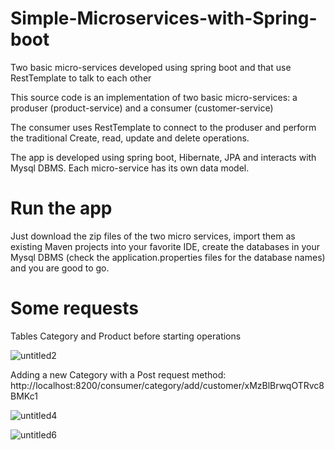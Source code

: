 # Simple-Microservices-with-Spring-boot

Two basic micro-services developed using spring boot and that use RestTemplate to talk to each other

This source code is an implementation of two basic micro-services: a produser (product-service) and a consumer (customer-service)

The consumer uses RestTemplate to connect to the produser and perform the traditional Create, read, update and delete operations.

The app is developed using spring boot, Hibernate, JPA and interacts with Mysql DBMS. Each micro-service has its own data model.

# Run the app

Just download the zip files of the two micro services, import them as existing Maven projects into your favorite IDE, create the databases in your Mysql DBMS (check the application.properties files for the database names) and you are good to go.

# Some requests

Tables Category and Product before starting operations

![untitled2](https://user-images.githubusercontent.com/1300982/50041836-2e191180-0096-11e9-87e4-38e35b2f5a4d.png)

Adding a new Category with a Post request method: http://localhost:8200/consumer/category/add/customer/xMzBlBrwqOTRvc8BMKc1

![untitled4](https://user-images.githubusercontent.com/1300982/50041932-69681000-0097-11e9-8b59-0a7626d245aa.png)

![untitled6](https://user-images.githubusercontent.com/1300982/50042012-a54fa500-0098-11e9-986c-4aefed462b59.png)
